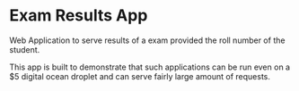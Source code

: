# Exam Results App

Web Application to serve results of a exam provided the roll number of the student.

This app is built to demonstrate that such applications can be run even on a $5 digital ocean droplet and can serve fairly large amount of requests.
